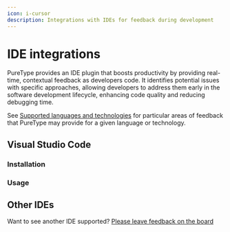 ```yaml
---
icon: i-cursor
description: Integrations with IDEs for feedback during development
---
```


# IDE integrations

PureType provides an IDE plugin that boosts productivity by providing real-time, contextual feedback as developers code. It identifies potential issues with specific approaches, allowing developers to address them early in the software development lifecycle, enhancing code quality and reducing debugging time.

See [Supported languages and technologies](../overview/supported-languages-and-technologies/) for particular areas of feedback that PureType may provide for a given language or technology.

## Visual Studio Code

### Installation

### Usage

## Other IDEs

Want to see another IDE supported? [Please leave feedback on the board](https://feedback.puretype.ai/)
